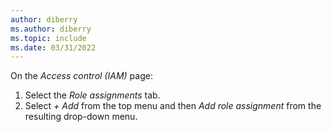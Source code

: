 ```yaml
---
author: diberry
ms.author: diberry
ms.topic: include
ms.date: 03/31/2022
---
```

On the *Access control (IAM)* page:

1. Select the *Role assignments* tab.
1. Select *+ Add* from the top menu and then *Add role assignment* from the resulting drop-down menu.